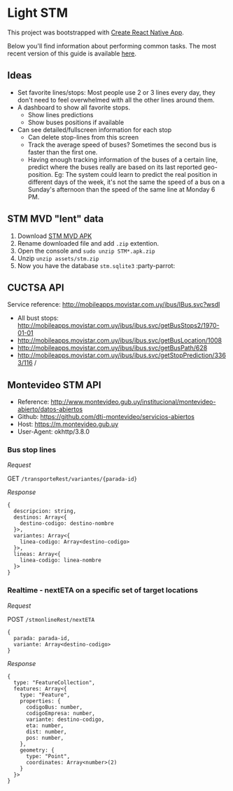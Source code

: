 # Light STM

This project was bootstrapped with [Create React Native App](https://github.com/react-community/create-react-native-app).

Below you'll find information about performing common tasks. The most recent version of this guide is available [here](https://github.com/react-community/create-react-native-app/blob/master/react-native-scripts/template/README.md).

## Ideas

* Set favorite lines/stops: Most people use 2 or 3 lines every day, they don't need to feel overwhelmed with all the other lines around them.
* A dashboard to show all favorite stops.
  * Show lines predictions
  * Show buses positions if available
* Can see detailed/fullscreen information for each stop
  * Can delete stop-lines from this screen
  * Track the average speed of buses? Sometimes the second bus is faster than the first one.
  * Having enough tracking information of the buses of a certain line, predict where the buses really are based on its last reported geo-position. Eg: The system could learn to predict the real position in different days of the week, it's not the same the speed of a bus on a Sunday's afternoon than the speed of the same line at Monday 6 PM.

## STM MVD "lent" data

1. Download [STM MVD APK](https://apkpure.com/stm-mvd/com.matungos.stm.mvd)
2. Rename downloaded file and add `.zip` extention.
3. Open the console and `sudo unzip STM*.apk.zip`
4. Unzip `unzip assets/stm.zip`
5. Now you have the database `stm.sqlite3` :party-parrot:

## CUCTSA API

Service reference: http://mobileapps.movistar.com.uy/ibus/IBus.svc?wsdl

* All bust stops: http://mobileapps.movistar.com.uy/ibus/ibus.svc/getBusStops2/1970-01-01
* http://mobileapps.movistar.com.uy/ibus/ibus.svc/getBusLocation/1008 <bus-unit-id>
* http://mobileapps.movistar.com.uy/ibus/ibus.svc/getBusPath/628 <route-variant-id>
* http://mobileapps.movistar.com.uy/ibus/ibus.svc/getStopPrediction/3363/116 <bus-stop>/<line-number>

## Montevideo STM API

* Reference: http://www.montevideo.gub.uy/institucional/montevideo-abierto/datos-abiertos
* Github: https://github.com/dti-montevideo/servicios-abiertos
* Host: https://m.montevideo.gub.uy
* User-Agent: okhttp/3.8.0

### Bus stop lines

_Request_

GET `/transporteRest/variantes/{parada-id}`

_Response_

```
{
  descripcion: string,
  destinos: Array<{
    destino-codigo: destino-nombre
  }>,
  variantes: Array<{
    linea-codigo: Array<destino-codigo>
  }>,
  lineas: Array<{
    linea-codigo: linea-nombre
  }>
}
```

### Realtime - nextETA on a specific set of target locations

_Request_

POST `/stmonlineRest/nextETA`

```
{
  parada: parada-id,
  variante: Array<destino-codigo>
}
```

_Response_

```
{
  type: "FeatureCollection",
  features: Array<{
    type: "Feature",
    properties: {
      codigoBus: number,
      codigoEmpresa: number,
      variante: destino-codigo,
      eta: number,
      dist: number,
      pos: number,
    },
    geometry: {
      type: "Point",
      coordinates: Array<number>(2)
    }
  }>
}
```
